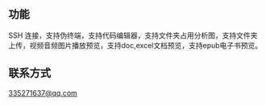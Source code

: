 ## 功能
SSH 连接，支持伪终端，支持代码编辑器，支持文件夹占用分析图，支持文件夹上传，视频音频图片播放预览，支持doc,excel文档预览，支持epub电子书预览。
## 联系方式
335271637@qq.com